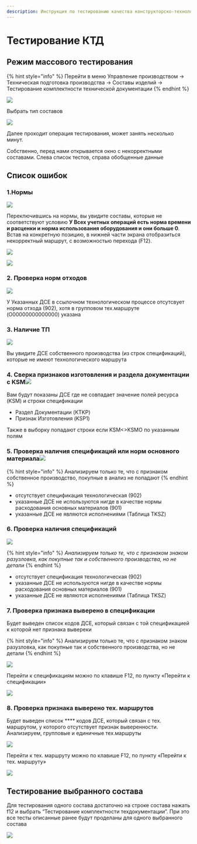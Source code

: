 ```yaml
---
description: Инструкция по тестированию качества конструкторско-технологических данных
---
```


# Тестирование КТД

## **Режим массового тестирования**

{% hint style="info" %}
Перейти в меню Управление производством → Техническая подготовка производства → Составы изделий → Тестирование комплектности технической документации
{% endhint %}

![](<../../.gitbook/assets/0 (96).png>)

Выбрать тип составов

![](<../../.gitbook/assets/1 (124).png>)

Далее проходит операция тестирования, может занять несколько минут.

Собственно, перед нами открывается окно с некорректными составами. Слева список тестов, справа обобщенные данные

## Список ошибок

### 1.Нормы

![](<../../.gitbook/assets/2 (4).png>)

Переключившись на нормы, вы увидите составы, которые не соответствуют условию **У Всех учетных операций есть норма времени и расценки и норма использования оборудования и они больше 0**. Встав на конкретную позицию, в нижней части экрана отобразиться некорректный маршрут, с возможностью перехода (F12).

![](<../../.gitbook/assets/3 (68).png>)

![](<../../.gitbook/assets/4 (27).png>)

### 2. Проверка норм отходов

![](<../../.gitbook/assets/5 (17).png>)

У Указанных ДСЕ в ссылочном технологическом процессе отсутсвует норма отхода (902), хотя в групповом тех.маршруте (O00000000000000) указана

### 3. Наличие ТП

![](<../../.gitbook/assets/6 (67).png>)

Вы увидите ДСЕ собственного производства (из строк спецификаций), которые не имеют технологического маршрута

### 4. Сверка признаков изготовления и раздела документации c KSM![](<../../.gitbook/assets/7 (10).png>)

Вам будут показаны ДСЕ где не совпадает значение полей ресурса (KSM) и строки спецификации

* Раздел Документации (KTKP)
* Признак Изготовления (KSP1)

Также в выборку попадают строки если KSM<>KSMO по указанным полям

### 5. Проверка наличия спецификаций или норм основного материала![](<../../.gitbook/assets/8 (50).png>)

{% hint style="info" %}
Анализируем только те, что с признаком собственное производство, покупные в анализ не попадают
{% endhint %}

* отсутствует спецификация технологическая (902)
* указанные ДСЕ не используются нигде в качестве нормы расходования основных материалов (901)
* указанные ДСЕ не являются исполнениями (Таблица TKSZ)

### 6. Проверка наличия спецификаций

&#x20;![](<../../.gitbook/assets/9 (31).png>)

{% hint style="info" %}
_Анализируем только те, что с признаком знаком разузловка, как покупные так и собственного производства, но не детали_
{% endhint %}

* отсутствует спецификация технологическая (902)
* указанные ДСЕ не используются нигде в качестве нормы расходования основных материалов (901)
* указанные ДСЕ не являются исполнениями (Таблица TKSZ)

### &#xD;**7.  Проверка признака выверено в спецификации**

Будет выведен список кодов ДСЕ, который связан с той спецификацией к которой нет признака вывереки

{% hint style="info" %}
Анализируем только те, что с признаком знаком разузловка, как покупные так и собственного производства, но не детали
{% endhint %}

![](<../../.gitbook/assets/image (454).png>)

Перейти к спецификациям можно по клавише F12, по пункту «Перейти к спецификации»

![](<../../.gitbook/assets/image (241).png>)

### **8.**&#xD;**Проверка признака выверено тех. маршрутов**

Будет выведен список **** кодов ДСЕ, который связан с тех. маршрутом, у которого отсутствует признак выверенности. Анализируем, групповые и единичные тех.маршруты

![](<../../.gitbook/assets/image (86).png>)

Перейти к тех. маршруту можно по клавише F12, по пункту «Перейти к тех. маршруту»

![](<../../.gitbook/assets/image (455).png>)

## Тестирование выбранного состава

Для тестирования одного состава достаточно на строке состава нажать f12 и выбрать “Тестирование комплектности техдокументации”. При это все тесты описанные ранее будут проделаны для одного выбранного состава

![](<../../.gitbook/assets/10 (9).png>)
